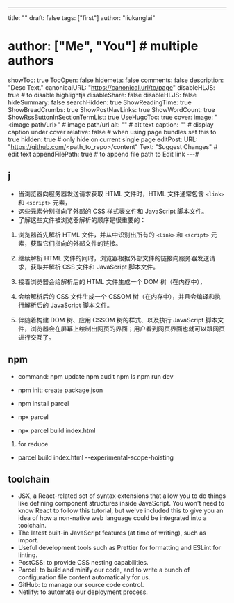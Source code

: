 ---
title: ""
draft: false
tags: ["first"]
author: "liukanglai"
# author: ["Me", "You"] # multiple authors
showToc: true
TocOpen: false
hidemeta: false
comments: false
description: "Desc Text."
canonicalURL: "https://canonical.url/to/page"
disableHLJS: true # to disable highlightjs
disableShare: false
disableHLJS: false
hideSummary: false
searchHidden: true
ShowReadingTime: true
ShowBreadCrumbs: true
ShowPostNavLinks: true
ShowWordCount: true
ShowRssButtonInSectionTermList: true
UseHugoToc: true
cover:
    image: "<image path/url>" # image path/url
    alt: "<alt text>" # alt text
    caption: "<text>" # display caption under cover
    relative: false # when using page bundles set this to true
    hidden: true # only hide on current single page
editPost:
    URL: "https://github.com/<path_to_repo>/content"
    Text: "Suggest Changes" # edit text
    appendFilePath: true # to append file path to Edit link
---#

## j

- 当浏览器向服务器发送请求获取 HTML 文件时，HTML 文件通常包含 `<link>` 和 `<script>` 元素，
- 这些元素分别指向了外部的 CSS 样式表文件和 JavaScript 脚本文件。
- 了解这些文件被浏览器解析的顺序是很重要的：

1. 浏览器首先解析 HTML 文件，并从中识别出所有的 `<link>` 和 `<script>` 元素，获取它们指向的外部文件的链接。

1. 继续解析 HTML 文件的同时，浏览器根据外部文件的链接向服务器发送请求，获取并解析 CSS 文件和 JavaScript 脚本文件。

1. 接着浏览器会给解析后的 HTML 文件生成一个 DOM 树（在内存中），

1. 会给解析后的 CSS 文件生成一个 CSSOM 树（在内存中），并且会编译和执行解析后的 JavaScript 脚本文件。

1. 伴随着构建 DOM 树、应用 CSSOM 树的样式、以及执行 JavaScript 脚本文件，浏览器会在屏幕上绘制出网页的界面；用户看到网页界面也就可以跟网页进行交互了。

## npm

- command: npm update npm audit npm ls npm run dev

- npm init: create package.json
- npm install parcel
- npx parcel
- npx parcel build index.html

1. for reduce

- parcel build index.html --experimental-scope-hoisting

## toolchain

- JSX, a React-related set of syntax extensions that allow you to do things like defining component structures inside JavaScript. You won't need to know React to follow this tutorial, but we've included this to give you an idea of how a non-native web language could be integrated into a toolchain.
- The latest built-in JavaScript features (at time of writing), such as import.
- Useful development tools such as Prettier for formatting and ESLint for linting.
- PostCSS: to provide CSS nesting capabilities.
- Parcel: to build and minify our code, and to write a bunch of configuration file content automatically for us.
- GitHub: to manage our source code control.
- Netlify: to automate our deployment process.
